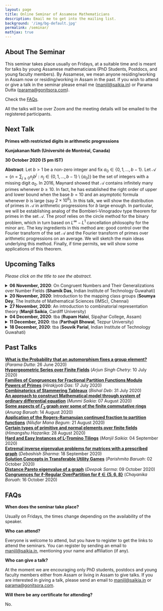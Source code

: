 ```yaml
---
layout: page
title: Online Seminar of Assamese Mathematicians
description: Email me to get into the mailing list.
background: '/img/bg-default.jpg'
permalink: /seminar/
mathjax: true
---
```


## About The Seminar

This seminar takes place usually on Fridays, at a suitable time and is meant for talks by young Assamese mathematicians (PhD Students, Postdocs, and young faculty members). By Assamese, we mean anyone residing/working in Assam now or residing/working in Assam in the past. If you wish to attend or give a talk in the seminar please email me (manjil@saikia.in) or Parama Dutta (parama@gonitsora.com).

Check the [FAQs](#faqs).

All the talks will be over Zoom and the meeting details will be emailed to the registered participants.

## Next Talk

**Primes with restricted digits in arithmetic progressions**

**Kunjakanan Nath (Université de Montréal, Canada)**

**30 October 2020 (5 pm IST)**

**Abstract**: Let $b>1$ be a non-zero integer and fix $a_0\in\{0,1,\dotsc, b-1\}$. Let $\mathcal{A}=\{n=\sum_{j\geq 0}n_jb^j: n_j\in\{0,1,\dotsc, b-1\}\setminus \{a_0\}\}$ be the set of integers with a missing digit $a_0$. In 2016, Maynard showed that $\mathcal{A}$ contains infinitely many primes whenever $b\geq 10$. In fact, he has established the right order of upper and lower bound when the base $b=10$ and an asymptotic formula whenever $b$ is large (say $2\times 10^6$). In this talk, we will show the distribution of primes in $\mathcal{A}$ in arithmetic progressions for $b$ large enough. In particular, we will be establishing analog of the Bombieri-Vinogradov type theorem for primes in the set $\mathcal{A}$. The proof relies on the circle method for the binary problem, which in turn based on $L^\infty-L^1$ cancellation philosophy for the minor arc. The key ingredients in this method are: good control over the Fourier transform of the set $\mathcal{A}$ and the Fourier transform of primes over arithmetic progressions on an average. We will sketch the main ideas underlying this method. Finally, if time permits, we will show some applications of this theorem.


## Upcoming Talks

*Please click on the title to see the abstract.*


<details>
  <summary><b>06 November, 2020</b>: On Congruent Numbers and Their Generalizations over Number Fields (<b>Shamik Das</b>, Indian Institute of Technology Guwahati)</summary>

A natural number n is called a congruent number if it is the area of a right triangle with rational lengths. The classical problem of determining whether a given natural number is congruent or not is known as the congruent number problem which still remains unsolved. Here we mainly discuss two aspects of congruent number briefly. Firstly, construction of in finitely many new families, each containing infinitely many non-congruent numbers and secondly,  a criterion for a natural number to be theta-congruent over certain real number fields, where theta-congruent numbers is a generalization of congruent numbers where one considers triangles with an angle theta such that cos theta is a rational number.
</details> 

<details>
  <summary><b>20 November, 2020</b>: Introduction to the mapping class groups (<b>Soumya Dey</b>, The Institute of Mathematical Sciences (IMSc), Chennai)</summary>

We shall discuss basic notions and fundamental results in the theory of mapping class groups of surfaces. Prerequisite for the talk would be undergraduate courses on topology and group theory.
</details> 

<details>
  <summary><b>27 November, 2020</b>: An introduction to combinatorial representation theory (<b>Manjil Saikia</b>, Cardiff University)</summary>

We will give a leisurely introduction to combinatorial representation theory, focusing mainly on the symmetric group. The talk will be self-contained and only basic knowledge of abstract and linear algebra will be assumed.
</details> 

<details>
  <summary><b>04 December, 2020</b>: tba (<b>Rupam Haloi</b>, Sipajhar College, Assam)</summary>

tba
</details> 

<details>
  <summary><b>11 December, 2020</b>: tba (<b>Parthajit Bhowal</b>, Tezpur University)</summary>

tba
</details> 

<details>
  <summary><b>18 December, 2020</b>: tba (<b>Souvik Parial</b>, Indian Institute of Technology Guwahati)</summary>

tba
</details> 
  
    
      
      


## Past Talks
  
**[What is the Probability that an automorphism fixes a group element?](/seminar/Parama_Dutta.pdf)** (*Parama Dutta*: 26 June 2020)  
**[Hypergeometric Series over Finite Fields](/seminar/Arjun_Singh_Chetry.pdf)** (*Arjun Singh Chetry*: 10 July 2020)  
**[Families of Congruences for Fractional Partition Functions Modulo Powers of Primes](/seminar/Hirakjyoti_Das.pdf)** (*Hirakjyoti Das*: 17 July 2020)  
**[Combinatorics of Stammering Tableaux](/seminar/Bishal_Deb.pdf)** (*Bishal Deb*: 31 July 2020)  
**[An approach to construct Mathematical model through system of ordinary differential equation](/seminar/Munmi_Saikia.pdf)** (*Munmi Saikia*: 07 August 2020)  
**[Some aspects of $\Gamma_2$ graph over some of the finite commutative rings](/seminar/Anurag_Baruah.pdf)** (*Anurag Baruah*: 14 August 2020)  
**[Application of the Rogers-Ramanujan continued fraction to partition functions](/seminar/Nilufar_Mana_Begum.pdf)** (*Nilufar Mana Begum*: 21 August 2020)  
**[Certain types of primitive and normal elements over finite fields](/seminar/Himangshu_Hazarika.pdf)** (*Himangshu Hazarika*: 28 August 2020)  
**[Hard and Easy Instances of L-Tromino Tilings](/seminar/Manjil_Saikia.pdf)** (*Manjil Saikia*: 04 September 2020)  
**[Extremal inverse eigenvalue problems for matrices with a prescribed graph](/seminar/Debashish_Sharma.pdf)** (*Debashish Sharma*: 18 September 2020)  
**[Solution Concepts in Transferable Utility Games](/seminar/Parishmita_Boruah.pdf)** (*Parishmita Baruah*: 02 October 2020)  
**[Distance Pareto eigenvalue of a graph](/seminar/Deepak_Sarma.pdf)** (*Deepak Sarma*: 09 October 2020)  
**[Congruences for $\ell$-Regular OverPartition for $\ell\in \{5, 6, 8\}$](/seminar/Chayanika_Boruah.pdf)** (*Chayanika Boruah*: 16 October 2020)  
      
      



## <a name="faqs"></a>FAQs

**When does the seminar take place?**  

Usually on Fridays, the times change depending on the availability of the speaker.

**Who can attend?**  

Everyone is welcome to attend, but you have to register to get the links to attend the seminars. You can register by sending an email to manjil@saikia.in, mentioning your name and affiliation (if any).

**Who can give a talk?**  

At the moment we are encouraging only PhD students, postdocs and young faculty members either from Assam or living in Assam to give talks. If you are interested in giving a talk, please send an email to manjil@saikia.in or parama@gonitsora.com.

**Will there be any certificate for attending?**  

No.
